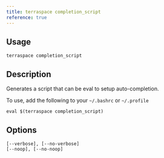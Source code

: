 ```yaml
---
title: terraspace completion_script
reference: true
---
```


## Usage

    terraspace completion_script

## Description

Generates a script that can be eval to setup auto-completion.

To use, add the following to your `~/.bashrc` or `~/.profile`

    eval $(terraspace completion_script)


## Options

```
[--verbose], [--no-verbose]  
[--noop], [--no-noop]        
```

